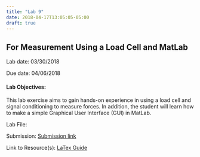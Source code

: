 ```yaml
---
title: "Lab 9"
date: 2018-04-17T13:05:05-05:00
draft: true
---
```


## For Measurement Using a Load Cell and MatLab

Lab date: 03/30/2018

Due date: 04/06/2018


#### Lab Objectives:  
This lab exercise aims to gain hands-on experience in using a load cell and signal conditioning to measure forces. In addition, the student will learn how to make a simple Graphical User Interface (GUI) in MatLab.


Lab File:

Submission: [Submission link]()

Link to Resource(s): [LaTex Guide](../resources/LaTex_Guide)
